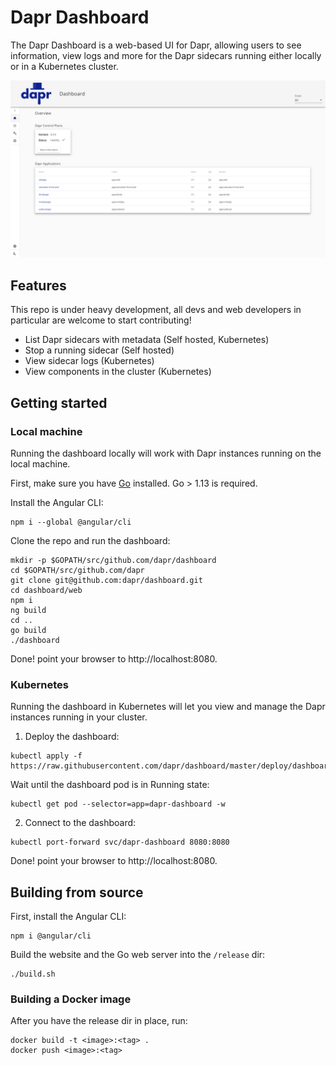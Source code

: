 # Dapr Dashboard

The Dapr Dashboard is a web-based UI for Dapr, allowing users to see information, view logs and more for the Dapr sidecars running either locally or in a Kubernetes cluster.

<p style="text-align:center">
  <img src="img/img.PNG">
</p>

## Features

This repo is under heavy development, all devs and web developers in particular are welcome to start contributing!

* List Dapr sidecars with metadata (Self hosted, Kubernetes)
* Stop a running sidecar (Self hosted)
* View sidecar logs (Kubernetes)
* View components in the cluster (Kubernetes)

## Getting started

### Local machine

Running the dashboard locally will work with Dapr instances running on the local machine.

First, make sure you have [Go](https://golang.org/dl/) installed.
Go > 1.13 is required.

Install the Angular CLI:

```
npm i --global @angular/cli
```

Clone the repo and run the dashboard:

```
mkdir -p $GOPATH/src/github.com/dapr/dashboard
cd $GOPATH/src/github.com/dapr
git clone git@github.com:dapr/dashboard.git
cd dashboard/web
npm i
ng build
cd ..
go build
./dashboard
```

Done! point your browser to http://localhost:8080.

### Kubernetes

Running the dashboard in Kubernetes will let you view and manage the Dapr instances running in your cluster.

1. Deploy the dashboard:

```
kubectl apply -f https://raw.githubusercontent.com/dapr/dashboard/master/deploy/dashboard.yaml
```

Wait until the dashboard pod is in Running state:

```
kubectl get pod --selector=app=dapr-dashboard -w
```

2. Connect to the dashboard:

```
kubectl port-forward svc/dapr-dashboard 8080:8080
```

Done! point your browser to http://localhost:8080.

## Building from source

First, install the Angular CLI:

```
npm i @angular/cli
```

Build the website and the Go web server into the `/release` dir:

```
./build.sh
```

### Building a Docker image

After you have the release dir in place, run:

```
docker build -t <image>:<tag> .
docker push <image>:<tag>
```

